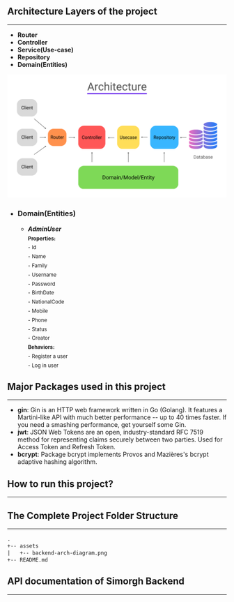 ## Architecture Layers of the project

___

- **Router**
- **Controller**
- **Service(Use-case)**
- **Repository**
- **Domain(Entities)**

![backend-arch-diagram.png](assets%2Fbackend-arch-diagram.png "simorgh-backend-arch-diagram")

- ### Domain(Entities)

    - ***AdminUser***\
      <sub>**Properties:**</sub>\
      <sub>- Id</sub>\
      <sub>- Name</sub>\
      <sub>- Family</sub>\
      <sub>- Username</sub>\
      <sub>- Password</sub>\
      <sub>- BirthDate</sub>\
      <sub>- NationalCode</sub>\
      <sub>- Mobile</sub>\
      <sub>- Phone</sub>\
      <sub>- Status</sub>\
      <sub>- Creator</sub>\
      <sub>**Behaviors:**</sub>\
      <sub>- Register a user</sub>\
      <sub>- Log in user</sub>

## Major Packages used in this project

___

- **gin**: Gin is an HTTP web framework written in Go (Golang). It features a Martini-like API with much better
  performance -- up to 40 times faster. If you need a smashing performance, get yourself some Gin.
- **jwt**: JSON Web Tokens are an open, industry-standard RFC 7519 method for representing claims securely between two
  parties. Used for Access Token and Refresh Token.
- **bcrypt**: Package bcrypt implements Provos and Mazières's bcrypt adaptive hashing algorithm.

## How to run this project?

___

## The Complete Project Folder Structure

___

```
.
+-- assets
|   +-- backend-arch-diagram.png
+-- README.md

```

## API documentation of Simorgh Backend

___
